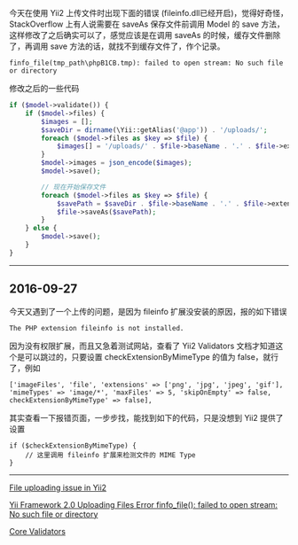 今天在使用 Yii2 上传文件时出现下面的错误 (fileinfo.dll已经开启)，觉得好奇怪，StackOverflow 上有人说需要在 saveAs 保存文件前调用 Model 的 save 方法，这样修改了之后确实可以了，感觉应该是在调用 saveAs 的时候，缓存文件删除了，再调用 save 方法的话，就找不到缓存文件了，作个记录。

```
finfo_file(tmp_path\phpB1CB.tmp): failed to open stream: No such file or directory
```

修改之后的一些代码

```php
if ($model->validate()) {
    if ($model->files) {
        $images = [];
        $saveDir = dirname(\Yii::getAlias('@app')) . '/uploads/';
        foreach ($model->files as $key => $file) {
            $images[] = '/uploads/' . $file->baseName . '.' . $file->extension;
        }
        $model->images = json_encode($images);
        $model->save();

        // 现在开始保存文件
        foreach ($model->files as $key => $file) {
            $savePath = $saveDir . $file->baseName . '.' . $file->extension;
            $file->saveAs($savePath);
        }
    } else {
        $model->save();
    }
}
```

---

## 2016-09-27

今天又遇到了一个上传的问题，是因为 fileinfo 扩展没安装的原因，报的如下错误

```
The PHP extension fileinfo is not installed.
```

因为没有权限扩展，而且又急着测试网站，查看了 Yii2 Validators 文档才知道这个是可以跳过的，只要设置 checkExtensionByMimeType 的值为 false，就行了，例如

```
['imageFiles', 'file', 'extensions' => ['png', 'jpg', 'jpeg', 'gif'], 'mimeTypes' => 'image/*', 'maxFiles' => 5, 'skipOnEmpty' => false, checkExtensionByMimeType' => false],
```

其实查看一下报错页面，一步步找，能找到如下的代码，只是没想到 Yii2 提供了设置

```
if ($checkExtensionByMimeType) {
    // 这里调用 fileinfo 扩展来检测文件的 MIME Type
}
```

---

[File uploading issue in Yii2](http://stackoverflow.com/questions/30161589/file-uploading-issue-in-yii2)

[Yii Framework 2.0 Uploading Files Error finfo_file(): failed to open stream: No such file or directory](http://stackoverflow.com/questions/26998914/yii-framework-2-0-uploading-files-error-finfo-file-failed-to-open-stream-no)

[Core Validators](http://www.yiiframework.com/doc-2.0/guide-tutorial-core-validators.html#file)